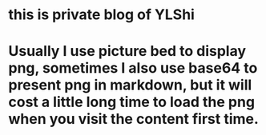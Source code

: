 
# this is private blog of YLShi
# Usually I use picture bed to display png, sometimes I also use base64 to present png in markdown, but it will cost a little long time to load the png when you visit the content first time.

